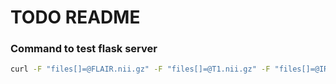 # TODO README

### Command to test flask server
```bash
curl -F "files[]=@FLAIR.nii.gz" -F "files[]=@T1.nii.gz" -F "files[]=@IR.nii.gz" localhost:5000/model -o test.nii.gz
```